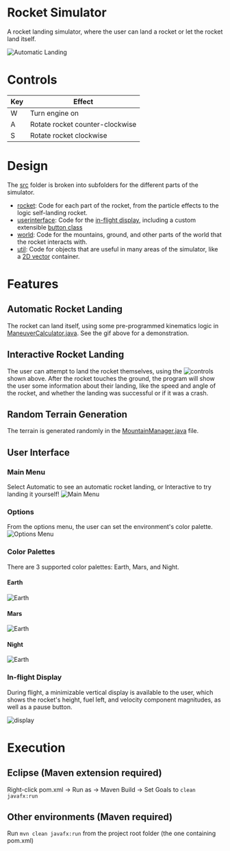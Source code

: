 # Rocket Simulator
A rocket landing simulator, where the user can land a rocket or let the rocket land itself.

![Automatic Landing](img/automatic-landing.gif)

# Controls
|Key|Effect|
| ---- | ---- |
| W | Turn engine on |
| A | Rotate rocket counter-clockwise |
| S | Rotate rocket clockwise | 

# Design
The [src](src/) folder is broken into subfolders for the different parts of the simulator. 

- [rocket](src/rocket/): Code for each part of the rocket, from the particle effects to the logic self-landing rocket.
- [userinterface](src/userinterface/): Code for the [in-flight display](#in-flight-display), including a custom extensible [button class](src/userinterface/CustomButton.java)
- [world](src/world/): Code for the mountains, ground, and other parts of the world that the rocket interacts with.
- [util](src/util/): Code for objects that are useful in many areas of the simulator, like a [2D vector](src/util/Vector2D.java) container.

# Features
## Automatic Rocket Landing
The rocket can land itself, using some pre-programmed kinematics logic in [ManeuverCalculator.java](src/rocket/ManeuverCalculator.java). See the gif above for a demonstration.
## Interactive Rocket Landing
The user can attempt to land the rocket themselves, using the ![controls](#controls) shown above. After the rocket touches the ground, the program will show the user some information about their landing, like the speed and angle of the rocket, and whether the landing was successful or if it was a crash.
## Random Terrain Generation
The terrain is generated randomly in the [MountainManager.java](src/world/MountainManager.java) file. 
## User Interface
### Main Menu
Select Automatic to see an automatic rocket landing, or Interactive to try landing it yourself!
![Main Menu](img/main-menu.png)
### Options
From the options menu, the user can set the environment's color palette.
![Options Menu](img/options-menu.png)
### Color Palettes
There are 3 supported color palettes: Earth, Mars, and Night.
#### Earth
![Earth](img/earth-palette.png)
#### Mars
![Earth](img/mars-palette.png)
#### Night
![Earth](img/night-palette.png)
### In-flight Display
During flight, a minimizable vertical display is available to the user, which shows the rocket's height, fuel left, and velocity component magnitudes, as well as a pause button.

![display](img/display.png)

# Execution

## Eclipse (Maven extension required)
Right-click pom.xml -> Run as -> Maven Build -> Set Goals to `clean javafx:run`

## Other environments (Maven required)
Run `mvn clean javafx:run` from the project root folder (the one containing pom.xml)
